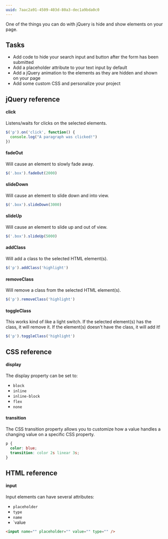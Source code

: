 ```yaml
---
uuid: 7aac2a91-4509-403d-80a3-dec1a9bda0c0
---
```


One of the things you can do with jQuery is hide and show elements on your page.

## Tasks

- Add code to hide your search input and button after the form has been submitted
- Add a placeholder attribute to your text input by default
- Add a jQuery animation to the elements as they are hidden and shown on your page
- Add some custom CSS and personalize your project

## jQuery reference

#### click

Listens/waits for clicks on the selected elements.

```javascript
$('p').on('click', function() {
  console.log("A paragraph was clicked!")
})
```

#### fadeOut

Will cause an element to slowly fade away.

```javascript
$('.box').fadeOut(2000)
```

#### slideDown

Will cause an element to slide down and into view.

```javascript
$('.box').slideDown(3000)
```

#### slideUp

Will cause an element to slide up and out of view.

```javascript
$('.box').slideUp(5000)
```

#### addClass

Will add a class to the selected HTML element(s).

```javascript
$('p').addClass('highlight')
```

#### removeClass

Will remove a class from the selected HTML element(s).

```javascript
$('p').removeClass('highlight')
```

#### toggleClass

This works kind of like a light switch. If the selected element(s) has the class, it will remove it. If the element(s) doesn't have the class, it will add it!

```javascript
$('p').toggleClass('highlight')
```

## CSS reference

#### display

The display property can be set to:

- `block`
- `inline`
- `inline-block`
- `flex`
- `none`

#### transition

The CSS transition property allows you to customize how a value handles a changing value on a specific CSS property.

```css
p {
  color: blue;
  transition: color 2s linear 3s;
}
```

## HTML reference

#### input

Input elements can have several attributes:

- `placeholder`
- `type`
- `name`
- `value

```html
<input name="" placeholder="" value="" type="" />
```
